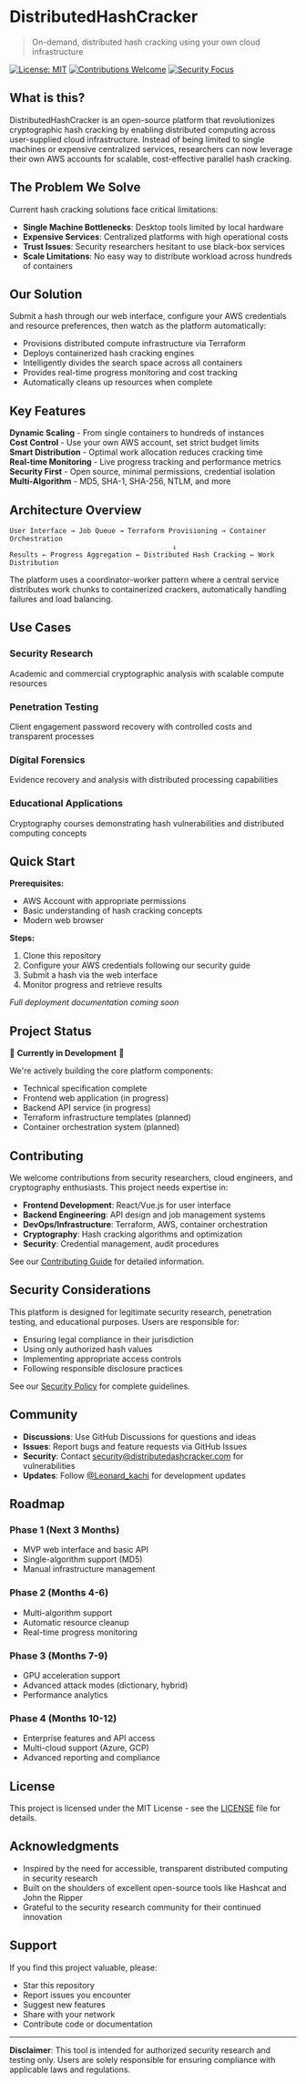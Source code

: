 # DistributedHashCracker

> On-demand, distributed hash cracking using your own cloud infrastructure

[![License: MIT](https://img.shields.io/badge/License-MIT-yellow.svg)](https://opensource.org/licenses/MIT)
[![Contributions Welcome](https://img.shields.io/badge/contributions-welcome-brightgreen.svg?style=flat)](CONTRIBUTING.md)
[![Security Focus](https://img.shields.io/badge/focus-security%20research-blue)](docs/SECURITY.md)

## What is this?

DistributedHashCracker is an open-source platform that revolutionizes cryptographic hash cracking by enabling distributed computing across user-supplied cloud infrastructure. Instead of being limited to single machines or expensive centralized services, researchers can now leverage their own AWS accounts for scalable, cost-effective parallel hash cracking.

## The Problem We Solve

Current hash cracking solutions face critical limitations:
- **Single Machine Bottlenecks**: Desktop tools limited by local hardware
- **Expensive Services**: Centralized platforms with high operational costs
- **Trust Issues**: Security researchers hesitant to use black-box services
- **Scale Limitations**: No easy way to distribute workload across hundreds of containers

## Our Solution

Submit a hash through our web interface, configure your AWS credentials and resource preferences, then watch as the platform automatically:

- Provisions distributed compute infrastructure via Terraform
- Deploys containerized hash cracking engines
- Intelligently divides the search space across all containers
- Provides real-time progress monitoring and cost tracking
- Automatically cleans up resources when complete

## Key Features

 **Dynamic Scaling** - From single containers to hundreds of instances  
 **Cost Control** - Use your own AWS account, set strict budget limits  
 **Smart Distribution** - Optimal work allocation reduces cracking time  
 **Real-time Monitoring** - Live progress tracking and performance metrics  
 **Security First** - Open source, minimal permissions, credential isolation  
 **Multi-Algorithm** - MD5, SHA-1, SHA-256, NTLM, and more  

## Architecture Overview

```
User Interface → Job Queue → Terraform Provisioning → Container Orchestration
                                        ↓
Results ← Progress Aggregation ← Distributed Hash Cracking ← Work Distribution
```

The platform uses a coordinator-worker pattern where a central service distributes work chunks to containerized crackers, automatically handling failures and load balancing.

## Use Cases

### Security Research
Academic and commercial cryptographic analysis with scalable compute resources

### Penetration Testing
Client engagement password recovery with controlled costs and transparent processes

### Digital Forensics
Evidence recovery and analysis with distributed processing capabilities

### Educational Applications
Cryptography courses demonstrating hash vulnerabilities and distributed computing concepts

## Quick Start

**Prerequisites:**
- AWS Account with appropriate permissions
- Basic understanding of hash cracking concepts
- Modern web browser

**Steps:**
1. Clone this repository
2. Configure your AWS credentials following our security guide
3. Submit a hash via the web interface
4. Monitor progress and retrieve results

*Full deployment documentation coming soon*

## Project Status

🚧 **Currently in Development** 🚧

We're actively building the core platform components:

-  Technical specification complete
-  Frontend web application (in progress)
-  Backend API service (in progress)
-  Terraform infrastructure templates (planned)
-  Container orchestration system (planned)

## Contributing

We welcome contributions from security researchers, cloud engineers, and cryptography enthusiasts. This project needs expertise in:

- **Frontend Development**: React/Vue.js for user interface
- **Backend Engineering**: API design and job management systems
- **DevOps/Infrastructure**: Terraform, AWS, container orchestration
- **Cryptography**: Hash cracking algorithms and optimization
- **Security**: Credential management, audit procedures

See our [Contributing Guide](CONTRIBUTING.md) for detailed information.

## Security Considerations

This platform is designed for legitimate security research, penetration testing, and educational purposes. Users are responsible for:

- Ensuring legal compliance in their jurisdiction
- Using only authorized hash values
- Implementing appropriate access controls
- Following responsible disclosure practices

See our [Security Policy](docs/SECURITY.md) for complete guidelines.

## Community

- **Discussions**: Use GitHub Discussions for questions and ideas
- **Issues**: Report bugs and feature requests via GitHub Issues
- **Security**: Contact security@distributedashcracker.com for vulnerabilities
- **Updates**: Follow [@Leonard_kachi](https://twitter.com/@Leonard_kachi) for development updates

## Roadmap

### Phase 1 (Next 3 Months)
- MVP web interface and basic API
- Single-algorithm support (MD5)
- Manual infrastructure management

### Phase 2 (Months 4-6)
- Multi-algorithm support
- Automatic resource cleanup
- Real-time progress monitoring

### Phase 3 (Months 7-9)
- GPU acceleration support
- Advanced attack modes (dictionary, hybrid)
- Performance analytics

### Phase 4 (Months 10-12)
- Enterprise features and API access
- Multi-cloud support (Azure, GCP)
- Advanced reporting and compliance

## License

This project is licensed under the MIT License - see the [LICENSE](LICENSE) file for details.

## Acknowledgments

- Inspired by the need for accessible, transparent distributed computing in security research
- Built on the shoulders of excellent open-source tools like Hashcat and John the Ripper
- Grateful to the security research community for their continued innovation

## Support

If you find this project valuable, please:
-  Star this repository
-  Report issues you encounter  
-  Suggest new features
-  Share with your network
-  Contribute code or documentation

---

**Disclaimer**: This tool is intended for authorized security research and testing only. Users are solely responsible for ensuring compliance with applicable laws and regulations.
